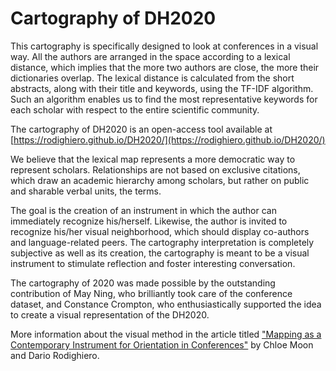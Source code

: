 # Cartography of DH2020

This cartography is specifically designed to look at conferences in a visual way. All the authors are arranged in the space according to a lexical distance, which implies that the more two authors are close, the more their dictionaries overlap. The lexical distance is calculated from the short abstracts, along with their title and keywords, using the TF-IDF algorithm. Such an algorithm enables us to find the most representative keywords for each scholar with respect to the entire scientific community.

The cartography of DH2020 is an open-access tool available at [https://rodighiero.github.io/DH2020/](https://rodighiero.github.io/DH2020/)

We believe that the lexical map represents a more democratic way to represent scholars. Relationships are not based on exclusive citations, which draw an academic hierarchy among scholars, but rather on public and sharable verbal units, the terms.

The goal is the creation of an instrument in which the author can immediately recognize his/herself. Likewise, the author is invited to recognize his/her visual neighborhood, which should display co-authors and language-related peers. The cartography interpretation is completely subjective as well as its creation, the cartography is meant to be a visual instrument to stimulate reflection and foster interesting conversation.

The cartography of 2020 was made possible by the outstanding contribution of May Ning, who brilliantly took care of the conference dataset, and Constance Crompton, who enthusiastically supported the idea to create a visual representation of the DH2020.

More information about the visual method in the article titled ["Mapping as a Contemporary Instrument for Orientation in Conferences"](https://doi.org/10.5281/zenodo.3611341) by Chloe Moon and Dario Rodighiero.
